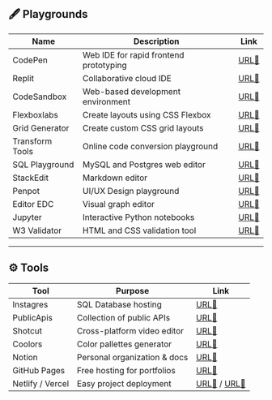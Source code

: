 ## 🖋️ Playgrounds

| Name            | Description                            | Link                                     |
| --------------- | -------------------------------------- | ---------------------------------------- |
| CodePen         | Web IDE for rapid frontend prototyping | [URL🔗](https://codepen.io)              |
| Replit          | Collaborative cloud IDE                | [URL🔗](https://replit.com)              |
| CodeSandbox     | Web-based development environment      | [URL🔗](https://codesandbox.io)          |
| Flexboxlabs     | Create layouts using CSS Flexbox       | [URL🔗](https://flexboxlabs.netlify.app) |
| Grid Generator  | Create custom CSS grid layouts         | [URL🔗](https://cssgridgenerator.io)     |
| Transform Tools | Online code conversion playground      | [URL🔗](https://transform.tools)         |
| SQL Playground  | MySQL and Postgres web editor          | [URL🔗](https://sqlplayground.app)       |
| StackEdit       | Markdown editor                        | [URL🔗](https://stackedit.io/app#)       |
| Penpot          | UI/UX Design playground                | [URL🔗](https://penpot.app)              |
| Editor EDC      | Visual graph editor                    | [URL🔗](https://edotor.net)              |
| Jupyter         | Interactive Python notebooks           | [URL🔗](https://jupyter.org)             |
| W3 Validator    | HTML and CSS validation tool           | [URL🔗](https://validator.w3.org)        |

---

## ⚙️ Tools

| Tool             | Purpose                      | Link                                                       |
| ---------------- | ---------------------------- | ---------------------------------------------------------- |
| Instagres        | SQL Database hosting         | [URL🔗](https://www.instagres.com)                         |
| PublicApis       | Collection of public APIs    | [URL🔗](https://publicapis.dev)                            |
| Shotcut          | Cross-platform video editor  | [URL🔗](https://shotcut.org)                               |
| Coolors          | Color pallettes generator    | [URL🔗](https://coolors.co)                                |
| Notion           | Personal organization & docs | [URL🔗](https://notion.so)                                 |
| GitHub Pages     | Free hosting for portfolios  | [URL🔗](https://pages.github.com)                          |
| Netlify / Vercel | Easy project deployment      | [URL🔗](https://vercel.com) / [URL🔗](https://netlify.com) |
